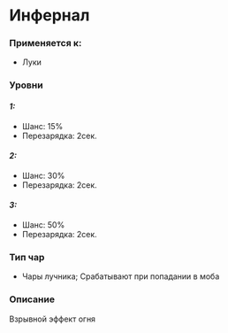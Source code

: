 # Инфернал

### Применяется к:

* Луки

### Уровни

#### _1:_&#x20;

* Шанс: 15%
* Перезарядка:  2сек.

#### _2:_

* Шанс: 30%
* Перезарядка:  2сек.&#x20;

#### _3:_&#x20;

* Шанс: 50%
* Перезарядка:  2сек.

### Тип чар

* Чары лучника; Срабатывают при попадании в моба

### Описание

Взрывной эффект огня&#x20;
